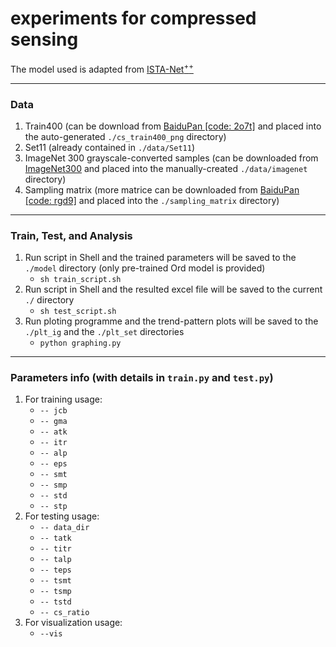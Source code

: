 # experiments for compressed sensing
The model used is adapted from [ISTA-Net<sup>+</sup><sup>+</sup>](https://github.com/jianzhangcs/ISTA-Netpp)

---
### Data
1. Train400 (can be download from [BaiduPan [code: 2o7t]](https://pan.baidu.com/s/1iLpTpRAwXF7Eb3aQZ0jv1A) and placed into the auto-generated ```./cs_train400_png``` directory)
2. Set11 (already contained in ```./data/Set11```)
3. ImageNet 300 grayscale-converted samples (can be downloaded from [ImageNet300](https://drive.google.com/drive/folders/1OVNW7MmOaqvHZQW8LA723r_RgziOxDVj?usp=sharing) and placed into the manually-created ```./data/imagenet``` directory)
4. Sampling matrix (more matrice can be downloaded from [BaiduPan [code: rgd9]](https://pan.baidu.com/s/1AFza-XCyTqRIVTdaYwjT3w) and placed into the ```./sampling_matrix``` directory)

---
### Train, Test, and Analysis
1. Run script in Shell and the trained parameters will be saved to the ```./model``` directory (only pre-trained Ord model is provided)
     - ```sh train_script.sh```  
2. Run script in Shell and the resulted excel file will be saved to the current ```./``` directory
     - ```sh test_script.sh```  
3. Run ploting programme and the trend-pattern plots will be saved to the ```./plt_ig``` and the ```./plt_set``` directories
     - ```python graphing.py```  
    
---
### Parameters info (with details in ```train.py``` and ```test.py```)
1. For training usage:
     - ```-- jcb```  
     - ```-- gma``` 
     - ```-- atk```  
     - ```-- itr``` 
     - ```-- alp``` 
     - ```-- eps```
     - ```-- smt```   
     - ```-- smp``` 
     - ```-- std``` 
     - ```-- stp``` 
2. For testing usage:
     - ```-- data_dir``` 
     - ```-- tatk``` 
     - ```-- titr``` 
     - ```-- talp``` 
     - ```-- teps``` 
     - ```-- tsmt```
     - ```-- tsmp```
     - ```-- tstd```
     - ```-- cs_ratio```    
3. For visualization usage: 
     - ```--vis```  


